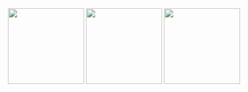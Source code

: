 <div align="center">
  <img src="https://github-readme-stats.vercel.app/api?username=cymophic&card_width=326&bg_color=222222&show_icons=true&icon_color=FB8C00&title_color=E4E4E4&text_color=E4E4E4&border_color=838383" height="150"/>
  <img src="https://github-readme-stats.vercel.app/api/top-langs?username=cymophic&layout=compact&langs_count=6&card_width=370&bg_color=222222&title_color=E4E4E4&text_color=E4E4E4&border_color=838383&exclude_repo=aquarium-control-and-monitoring-system" height="150"/>
  <img src="https://streak-stats.demolab.com?user=cymophic&card_width=437&locale=en&mode=daily&hide_border=false&background=222222&currStreakNum=E4E4E4&sideNums=E4E4E4&currStreakLabel=FB8C00&sideLabels=E4E4E4&dates=E4E4E4&date_format=n/j[/y]&border=838383" height="150"/>
</div>

###
